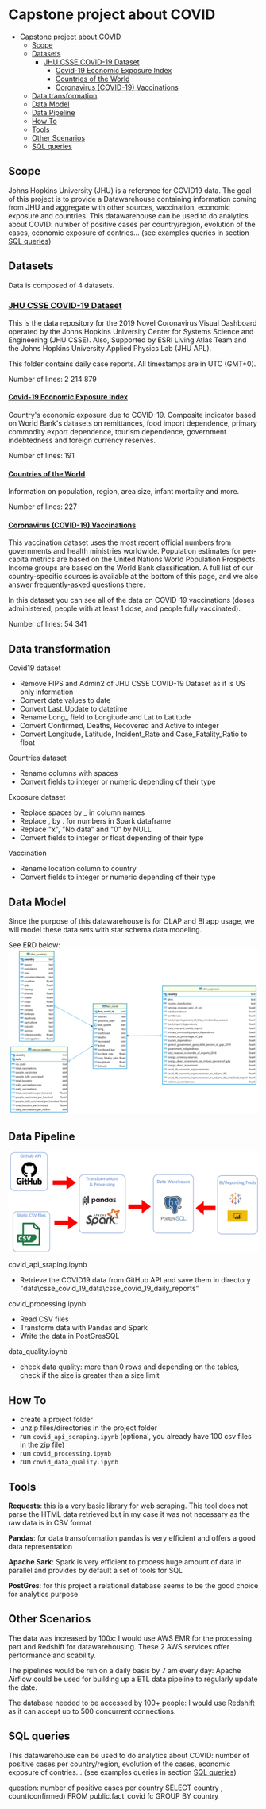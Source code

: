 # Capstone project about COVID

- [Capstone project about COVID](#capstone-project-about-covid)
  - [Scope](#scope)
  - [Datasets](#datasets)
    - [JHU CSSE COVID-19 Dataset](#jhu-csse-covid-19-dataset)
      - [Covid-19 Economic Exposure Index](#covid-19-economic-exposure-index)
      - [Countries of the World](#countries-of-the-world)
      - [Coronavirus (COVID-19) Vaccinations](#coronavirus-covid-19-vaccinations)
  - [Data transformation](#data-transformation)
  - [Data Model](#data-model)
  - [Data Pipeline](#data-pipeline)
  - [How To](#how-to)
  - [Tools](#tools)
  - [Other Scenarios](#other-scenarios)
  - [SQL queries](#sql-queries)

## Scope

Johns Hopkins University (JHU) is a reference for COVID19 data.
The goal of this project is to provide a Datawarehouse containing information coming from JHU and aggregate with other sources, vaccination, economic exposure and countries.
This datawarehouse can be used to do analytics about COVID: number of positive cases per country/region, evolution of the cases, economic exposure of contries... (see examples queries in section [SQL queries](#sql-queries))

## Datasets

Data is composed of 4 datasets.

### [JHU CSSE COVID-19 Dataset](https://github.com/CSSEGISandData/COVID-19/tree/master/csse_covid_19_data)

This is the data repository for the 2019 Novel Coronavirus Visual Dashboard operated by the Johns Hopkins University Center for Systems Science and Engineering (JHU CSSE). Also, Supported by ESRI Living Atlas Team and the Johns Hopkins University Applied Physics Lab (JHU APL).

This folder contains daily case reports. All timestamps are in UTC (GMT+0).

Number of lines: 2 214 879

#### [Covid-19 Economic Exposure Index](https://data.humdata.org/dataset/covid-19-economic-exposure-index)

Country's economic exposure due to COVID-19. Composite indicator based on World Bank's datasets on remittances, food import dependence, primary commodity export dependence, tourism dependence, government indebtedness and foreign currency reserves.

Number of lines: 191

#### [Countries of the World](https://www.kaggle.com/fernandol/countries-of-the-world)

Information on population, region, area size, infant mortality and more.

Number of lines: 227

#### [Coronavirus (COVID-19) Vaccinations](https://ourworldindata.org/covid-vaccinations)

This vaccination dataset uses the most recent official numbers from governments and health ministries worldwide. Population estimates for per-capita metrics are based on the United Nations World Population Prospects. Income groups are based on the World Bank classification. A full list of our country-specific sources is available at the bottom of this page, and we also answer frequently-asked questions there.

In this dataset you can see all of the data on COVID-19 vaccinations (doses administered, people with at least 1 dose, and people fully vaccinated).

Number of lines: 54 341

## Data transformation

Covid19 dataset

- Remove FIPS and Admin2 of JHU CSSE COVID-19 Dataset as it is US only information
- Convert date values to date
- Convert Last_Update to datetime
- Rename Long_ field to Longitude and Lat to Latitude
- Convert Confirmed, Deaths, Recovered and Active to integer
- Convert Longitude, Latitude, Incident_Rate and Case_Fatality_Ratio to float

Countries dataset

- Rename columns with spaces
- Convert fields to integer or numeric depending of their type

Exposure dataset

- Replace spaces by _ in column names
- Replace , by . for numbers in Spark dataframe
- Replace "x", "No data" and "0" by NULL
- Convert fields to integer or float depending of their type

Vaccination

- Rename location column to country
- Convert fields to integer or numeric depending of their type

## Data Model

Since the purpose of this datawarehouse is for OLAP and BI app usage, we will model these data sets with star schema data modeling.

See ERD below:
![ERD](images/erd.png)

## Data Pipeline

![Data Pipeline](images/data-pipeline.png)

covid_api_sraping.ipynb

- Retrieve the COVID19 data from GitHub API and save them in directory "data\csse_covid_19_data\csse_covid_19_daily_reports\"

covid_processing.ipynb

- Read CSV files
- Transform data with Pandas and Spark
- Write the data in PostGresSQL

data_quality.ipynb

- check data quality: more than 0 rows and depending on the tables, check if the size is greater than a size limit

## How To

- create a project folder
- unzip files/directories in the project folder
- run `covid_api_scraping.ipynb` (optional, you already have 100 csv files in the zip file)
- run `covid_processing.ipynb`
- run `covid_data_quality.ipynb`

## Tools

**Requests**: this is a very basic library for web scraping. This tool does not parse the HTML data retrieved but in my case it was not necessary as the raw data is in CSV format

**Pandas**: for data transoformation pandas is very efficient and offers a good data representation

**Apache Sark**: Spark is very efficient to process huge amount of data in parallel and provides by default a set of tools for SQL

**PostGres**: for this project a relational database seems to be the good choice for analytics purpose

## Other Scenarios

The data was increased by 100x: I would use AWS EMR for the processing part and Redshift for datawarehousing.
These 2 AWS services offer performance and scability.

The pipelines would be run on a daily basis by 7 am every day: Apache Airflow could be used for building up a ETL data pipeline to regularly update the date.

The database needed to be accessed by 100+ people: I would use Redshift as it can accept up to 500 concurrent connections.

## SQL queries

This datawarehouse can be used to do analytics about COVID: number of positive cases per country/region, evolution of the cases, economic exposure of contries... (see examples queries in section [SQL queries](#sql-queries))

question: number of positive cases per country
  SELECT country , count(confirmed)
    FROM public.fact_covid fc
    GROUP BY country
